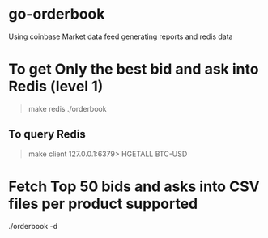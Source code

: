 # go-orderbook
Using coinbase Market data feed generating reports and redis data

# To get Only the best bid and ask into Redis (level 1)
> make redis
> ./orderbook
## To query Redis
> make client
> 127.0.0.1:6379> HGETALL BTC-USD

# Fetch Top 50 bids and asks into CSV files per product supported
./orderbook -d
